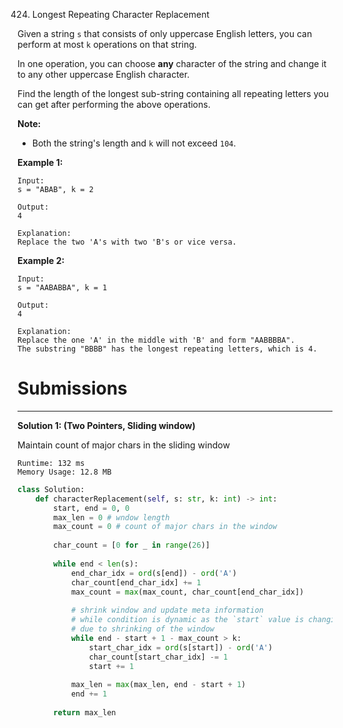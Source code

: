 424. Longest Repeating Character Replacement

Given a string `s` that consists of only uppercase English letters, you can perform at most `k` operations on that string.

In one operation, you can choose **any** character of the string and change it to any other uppercase English character.

Find the length of the longest sub-string containing all repeating letters you can get after performing the above operations.

**Note:**

* Both the string's length and `k` will not exceed `104`.

**Example 1:**
```
Input:
s = "ABAB", k = 2

Output:
4

Explanation:
Replace the two 'A's with two 'B's or vice versa.
```

**Example 2:**
```
Input:
s = "AABABBA", k = 1

Output:
4

Explanation:
Replace the one 'A' in the middle with 'B' and form "AABBBBA".
The substring "BBBB" has the longest repeating letters, which is 4.
```

# Submissions
---
**Solution 1: (Two Pointers, Sliding window)**

Maintain count of major chars in the sliding window

```
Runtime: 132 ms
Memory Usage: 12.8 MB
```
```python
class Solution:
    def characterReplacement(self, s: str, k: int) -> int:
        start, end = 0, 0
        max_len = 0 # wndow length
        max_count = 0 # count of major chars in the window
        
        char_count = [0 for _ in range(26)]
        
        while end < len(s):
            end_char_idx = ord(s[end]) - ord('A')
            char_count[end_char_idx] += 1
            max_count = max(max_count, char_count[end_char_idx])
            
            # shrink window and update meta information
            # while condition is dynamic as the `start` value is changing in the while condtion
            # due to shrinking of the window
            while end - start + 1 - max_count > k:
                start_char_idx = ord(s[start]) - ord('A')
                char_count[start_char_idx] -= 1
                start += 1
                
            max_len = max(max_len, end - start + 1)
            end += 1
            
        return max_len
```